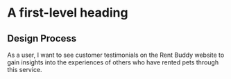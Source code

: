 # A first-level heading
## Design Process
As a user, I want to see customer  testimonials on the Rent Buddy website to gain insights into the experiences of others who have rented pets through this service.

